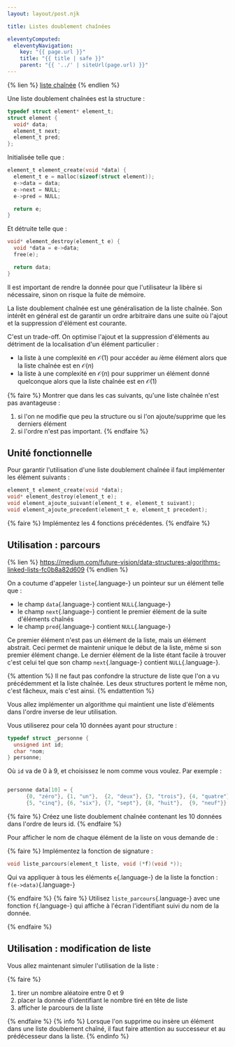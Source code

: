 ```yaml
---
layout: layout/post.njk

title: Listes doublement chaînées

eleventyComputed:
  eleventyNavigation:
    key: "{{ page.url }}"
    title: "{{ title | safe }}"
    parent: "{{ '../' | siteUrl(page.url) }}"
---
```


{% lien %}
[liste chaînée](https://fr.wikipedia.org/wiki/Liste_cha%C3%AEn%C3%A9e)
{% endlien %}

Une liste doublement chaînées est la structure :

```c
typedef struct element* element_t;
struct element {
  void* data;
  element_t next;
  element_t pred;
};
```

Initialisée telle que :

```c
element_t element_create(void *data) {
  element_t e = malloc(sizeof(struct element));
  e->data = data;
  e->next = NULL;
  e->pred = NULL;

  return e;
}
```

Et détruite telle que :

```c
void* element_destroy(element_t e) {
  void *data = e->data;
  free(e);

  return data;
}
```

Il est important de rendre la donnée pour que l'utilisateur la libère si nécessaire, sinon on risque la fuite de mémoire.

La liste doublement chaînée est une généralisation de la liste chaînée. Son intérêt en général est de garantir un ordre arbitraire dans une suite où l'ajout et la suppression d'élément est courante.

C'est un trade-off. On optimise l'ajout et la suppression d'éléments au détriment de la localisation d'un élément particulier :

- la liste à une complexité en $\mathcal{O}(1)$ pour accéder au $i$ème élément alors que la liste chaînée est en $\mathcal{O}(n)$
- la liste à une complexité en $\mathcal{O}(n)$ pour supprimer un élément donné quelconque alors que la liste chaînée est en $\mathcal{O}(1)$

{% faire %}
Montrer que dans les cas suivants, qu'une liste chaînée n'est pas avantageuse :

1. si l'on ne modifie que peu la structure ou si l'on ajoute/supprime que les derniers élément
2. si l'ordre n'est pas important.
{% endfaire %}

## Unité fonctionnelle

Pour garantir l'utilisation d'une liste doublement chaînée il faut implémenter les élément suivants :

```c
element_t element_create(void *data);
void* element_destroy(element_t e);
void element_ajoute_suivant(element_t e, element_t suivant);
void element_ajoute_precedent(element_t e, element_t precedent);
```

{% faire %}
Implémentez les 4 fonctions précédentes.
{% endfaire %}

## Utilisation : parcours

{% lien %}
<https://medium.com/future-vision/data-structures-algorithms-linked-lists-fc0b8a82d609>
{% endlien %}

On a coutume d'appeler `liste`{.language-} un pointeur sur un élément telle que :

- le champ `data`{.language-} contient `NULL`{.language-}
- le champ `next`{.language-} contient le premier élément de la suite d'éléments chaînés
- le champ `pred`{.language-} contient `NULL`{.language-}

Ce premier élément n'est pas un élément de la liste, mais un élément abstrait. Ceci permet de maintenir unique le début de la liste, même si son premier élément change. Le dernier élément de la liste étant facile à trouver c'est celui tel que son champ `next`{.language-} contient `NULL`{.language-}.

{% attention %}
Il ne faut pas confondre la structure de liste que l'on a vu précédemment et la liste chaînée. Les deux structures portent le même non, c'est fâcheux, mais c'est ainsi.
{% endattention %}

Vous allez implémenter un algorithme qui maintient une liste d'éléments dans l'ordre inverse de leur utilisation.

Vous utiliserez pour cela 10 données ayant pour structure :

```c
typedef struct _personne {
  unsigned int id;
  char *nom;
} personne;

```

Où `id` va de 0 à 9, et choisissez le nom comme vous voulez. Par exemple :

```c

personne data[10] = {
      {0, "zéro"}, {1, "un"},  {2, "deux"}, {3, "trois"}, {4, "quatre"},
      {5, "cinq"}, {6, "six"}, {7, "sept"}, {8, "huit"},  {9, "neuf"}};
```

{% faire %}
Créez une liste doublement chaînée contenant les 10 données dans l'ordre de leurs id.
{% endfaire %}

Pour afficher le nom de chaque élément de la liste on vous demande de :

{% faire %}
Implémentez la fonction de signature :

```c
void liste_parcours(element_t liste, void (*f)(void *));
```

Qui va appliquer à tous les éléments `e`{.language-} de la liste la fonction : `f(e->data)`{.language-}

{% endfaire %}
{% faire %}
Utilisez `liste_parcours`{.language-} avec une fonction `f`{.language-} qui affiche à l'écran l'identifiant suivi du nom de la donnée.

{% endfaire %}

## Utilisation : modification de liste

Vous allez maintenant simuler l'utilisation de la liste :

{% faire %}

1. tirer un nombre aléatoire entre 0 et 9
2. placer la donnée d'identifiant le nombre tiré en tête de liste
3. afficher le parcours de la liste

{% endfaire %}
{% info %}
Lorsque l'on supprime ou insère un élément dans une liste doublement chaîné, il faut faire attention au successeur et au prédécesseur dans la liste.
{% endinfo %}
